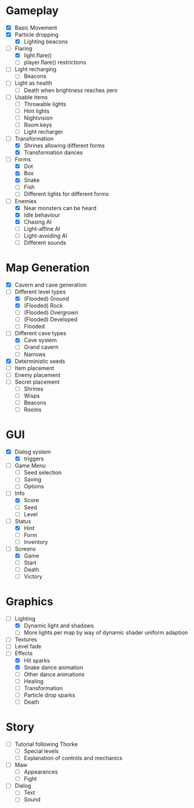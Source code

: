 # Gameplay
- [x] Basic Movement
- [x] Particle dropping
    - [x] Lighting beacons
- [ ] Flaring
    - [x] light.flare()
    - [ ] player.flare() restrictions
- [ ] Light recharging
    - [ ] Beacons
- [ ] Light as health
    - [ ] Death when brightness reaches zero
- [ ] Usable items
    - [ ] Throwable lights
    - [ ] Hint lights
    - [ ] Nightvision
    - [ ] Room keys
    - [ ] Light recharger
- [ ] Transformation
    - [x] Shrines allowing different forms
    - [x] Transformation dances
- [ ] Forms
    - [x] Dot
    - [x] Box
    - [x] Snake
    - [ ] Fish
    - [ ] Different lights for different forms
- [ ] Enemies
    - [x] Near monsters can be heard
    - [x] Idle behaviour
    - [x] Chasing AI
    - [ ] Light-affine AI
    - [ ] Light-avoiding AI
    - [ ] Different sounds

# Map Generation
- [x] Cavern and cave generation
- [ ] Different level types
    - [x] (Flooded) Ground
    - [x] (Flooded) Rock
    - [ ] (Flooded) Overgrown
    - [ ] (Flooded) Developed
    - [ ] Flooded
- [ ] Different cave types
    - [x] Cave system
    - [ ] Grand cavern
    - [ ] Narrows
- [x] Deterministic seeds
- [ ] Item placement
- [ ] Enemy placement
- [ ] Secret placement
    - [ ] Shrines
    - [ ] Wisps
    - [ ] Beacons
    - [ ] Rooms

# GUI
- [x] Dialog system
    - [x] triggers
- [ ] Game Menu
    - [ ] Seed selection
    - [ ] Saving
    - [ ] Options
- [ ] Info
    - [x] Score
    - [ ] Seed
    - [ ] Level
- [ ] Status
    - [x] Hint
    - [ ] Form
    - [ ] Inventory
- [ ] Screens
    - [x] Game
    - [ ] Start
    - [ ] Death
    - [ ] Victory

# Graphics
- [ ] Lighting
    - [x] Dynamic light and shadows
    - [ ] More lights per map by way of dynamic shader uniform adaption
- [ ] Textures
- [ ] Level fade
- [ ] Effects
    - [x] Hit sparks
    - [x] Snake dance animation
    - [ ] Other dance animations
    - [ ] Healing
    - [ ] Transformation
    - [ ] Particle drop sparks
    - [ ] Death

# Story
- [ ] Tutorial following Thorke
    - [ ] Special levels
    - [ ] Explanation of controls and mechanics
- [ ] Maw
    - [ ] Appearances
    - [ ] Fight
- [ ] Dialog
    - [ ] Text
    - [ ] Sound
